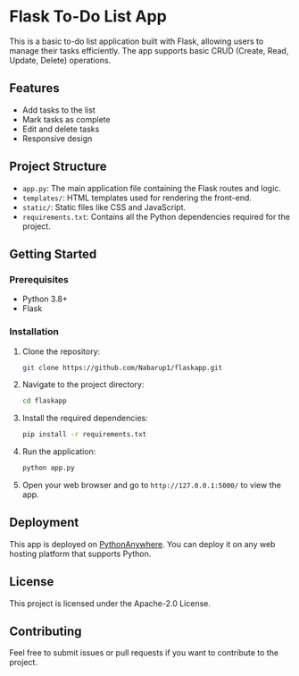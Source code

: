 # Flask To-Do List App

This is a basic to-do list application built with Flask, allowing users to manage their tasks efficiently. The app supports basic CRUD (Create, Read, Update, Delete) operations.

## Features

- Add tasks to the list
- Mark tasks as complete
- Edit and delete tasks
- Responsive design

## Project Structure

- `app.py`: The main application file containing the Flask routes and logic.
- `templates/`: HTML templates used for rendering the front-end.
- `static/`: Static files like CSS and JavaScript.
- `requirements.txt`: Contains all the Python dependencies required for the project.

## Getting Started

### Prerequisites

- Python 3.8+
- Flask

### Installation

1. Clone the repository:
   ```bash
   git clone https://github.com/Nabarup1/flaskapp.git
   ```
2. Navigate to the project directory:
   ```bash
   cd flaskapp
   ```
3. Install the required dependencies:
   ```bash
   pip install -r requirements.txt
   ```
4. Run the application:
   ```bash
   python app.py
   ```
5. Open your web browser and go to `http://127.0.0.1:5000/` to view the app.

## Deployment

This app is deployed on [PythonAnywhere](https://nabarup.pythonanywhere.com/). You can deploy it on any web hosting platform that supports Python.

## License

This project is licensed under the Apache-2.0 License.

## Contributing

Feel free to submit issues or pull requests if you want to contribute to the project.
